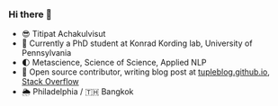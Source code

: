 ### Hi there 👋

- 😎 Titipat Achakulvisut
- 🔭 Currently a PhD student at Konrad Kording lab, University of Pennsylvania
- 🌓 Metascience, Science of Science, Applied NLP
- 💬 Open source contributor, writing blog post at [tupleblog.github.io](http://tupleblog.github.io/), [Stack Overflow](https://stackoverflow.com/users/3626961/titipata)
- 🌦 Philadelphia / 🇹🇭 Bangkok
